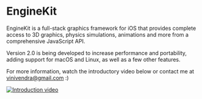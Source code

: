 # EngineKit
EngineKit is a full-stack graphics framework for iOS that provides complete access to 3D graphics, physics simulations, animations and more from a comprehensive JavaScript API.

Version 2.0 is being developed to increase performance and portability, adding support for macOS and Linux, as well as a few other features.

For more information, watch the introductory video below or contact me at vinivendra@gmail.com :)

[![Introduction video](https://i.vimeocdn.com/video/544202387_640.jpg)](https://vimeo.com/145910083)